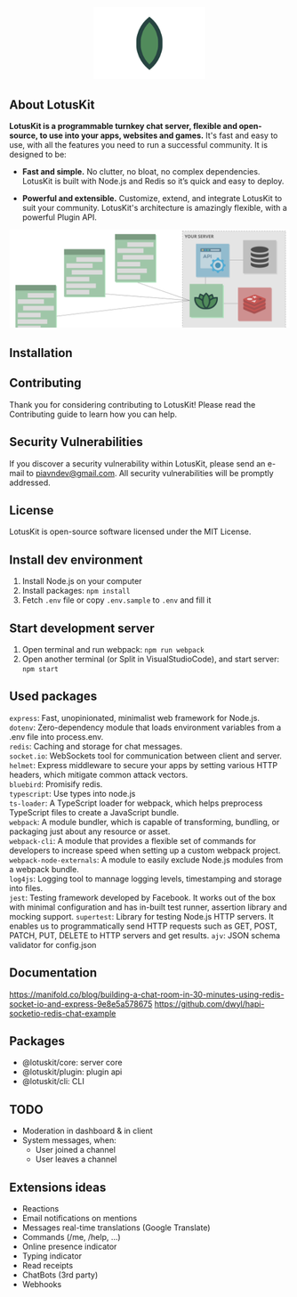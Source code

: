 <p align="center"><img src="brand/logo-animated.svg" width=200></p>

## About LotusKit
**LotusKit is a programmable turnkey chat server, flexible and open-source, to use into your apps, websites and games.** It's fast and easy to use, with all the features you need to run a successful community. It is designed to be:

- **Fast and simple.** No clutter, no bloat, no complex dependencies. LotusKit is built with Node.js and Redis so it’s quick and easy to deploy.

- **Powerful and extensible.** Customize, extend, and integrate LotusKit to suit your community. LotusKit's architecture is amazingly flexible, with a powerful Plugin API.

![schema](brand/schema-animated.svg)

## Installation

## Contributing
Thank you for considering contributing to LotusKit! Please read the Contributing guide to learn how you can help.

## Security Vulnerabilities
If you discover a security vulnerability within LotusKit, please send an e-mail to piavndev@gmail.com. All security vulnerabilities will be promptly addressed.

## License
LotusKit is open-source software licensed under the MIT License.

## Install dev environment
1. Install Node.js on your computer
2. Install packages: `npm install`
3. Fetch `.env` file or copy `.env.sample` to `.env` and fill it

## Start development server
1. Open terminal and run webpack: `npm run webpack`
2. Open another terminal (or Split in VisualStudioCode), and start server: `npm start`

## Used packages
`express`: Fast, unopinionated, minimalist web framework for Node.js.  
`dotenv`: Zero-dependency module that loads environment variables from a .env file into process.env.  
`redis`: Caching and storage for chat messages.  
`socket.io`: WebSockets tool for communication between client and server.  
`helmet`: Express middleware to secure your apps by setting various HTTP headers, which mitigate common attack vectors.  
`bluebird`: Promisify redis.  
`typescript`: Use types into node.js  
`ts-loader`: A TypeScript loader for webpack, which helps preprocess TypeScript files to create a JavaScript bundle.  
`webpack`: A module bundler, which is capable of transforming, bundling, or packaging just about any resource or asset.  
`webpack-cli`: A module that provides a flexible set of commands for developers to increase speed when setting up a custom webpack project.  
`webpack-node-externals`: A module to easily exclude Node.js modules from a webpack bundle.  
`log4js`: Logging tool to mannage logging levels, timestamping and storage into files.  
`jest`: Testing framework developed by Facebook. It works out of the box with minimal configuration and has in-built test runner, assertion library and mocking support.
`supertest`: Library for testing Node.js HTTP servers. It enables us to programmatically send HTTP requests such as GET, POST, PATCH, PUT, DELETE to HTTP servers and get results.
`ajv`: JSON schema validator for config.json

## Documentation
https://manifold.co/blog/building-a-chat-room-in-30-minutes-using-redis-socket-io-and-express-9e8e5a578675
https://github.com/dwyl/hapi-socketio-redis-chat-example

## Packages
- @lotuskit/core: server core
- @lotuskit/plugin: plugin api
- @lotuskit/cli: CLI

## TODO
- Moderation in dashboard & in client
- System messages, when:
    - User joined a channel
    - User leaves a channel

## Extensions ideas
- Reactions
- Email notifications on mentions
- Messages real-time translations (Google Translate)
- Commands (/me, /help, ...)
- Online presence indicator
- Typing indicator
- Read receipts
- ChatBots (3rd party)
- Webhooks